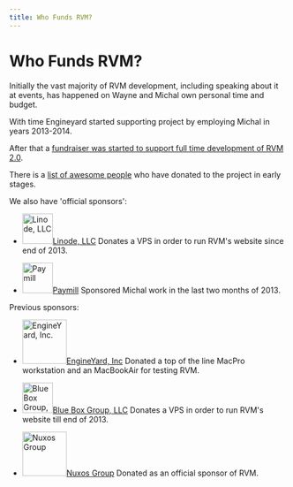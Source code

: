 ```yaml
---
title: Who Funds RVM?
---
```


# Who Funds RVM?

Initially the vast majority of RVM development, including speaking about it at events,
has happened on Wayne and Michal own personal time and budget.

With time Engineyard started supporting project by employing Michal in years 2013-2014.

After that a [fundraiser was started to support full time development of RVM 2.0](https://www.bountysource.com/fundraisers/489-rvm-2-0).

There is a [list of awesome people](/credits/donations/) who have donated to the project in early stages.

We also have 'official sponsors':

- [<img src="/images/linode_logo_gray.png" alt="Linode, LLC" height="55px"/>Linode, LLC](https://www.linode.com)
  Donates a VPS in order to run RVM's website since end of 2013.

- [<img src="/images/paymill-logo.png" alt="Paymill" height="55px"/>Paymill](https://www.paymill.com)
  Sponsored Michal work in the last two months of 2013.

Previous sponsors:

- [<img src="/images/logo-engineyard.png" alt="EngineYard, Inc." height="80px"/>EngineYard, Inc](http://engineyard.com/)
  Donated a top of the line MacPro workstation and an MacBookAir for testing RVM.

- [<img src="/images/bbg_logo.png" alt="Blue Box Group, LLC" height="55px"/>Blue Box Group, LLC](https://www.blueboxcloud.com/)
  Donates a VPS in order to run RVM's website till end of 2013.

- [<img src="/images/nuxos_logo.png" alt="Nuxos Group" height="80px">Nuxos Group](http://nuxos.fr/)
  Donated as an official sponsor of RVM.
